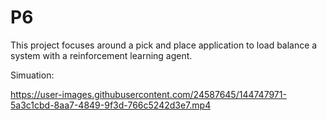 # P6
This project focuses around a pick and place application to load balance a system with a reinforcement learning agent.

Simuation: 

https://user-images.githubusercontent.com/24587645/144747971-5a3c1cbd-8aa7-4849-9f3d-766c5242d3e7.mp4

